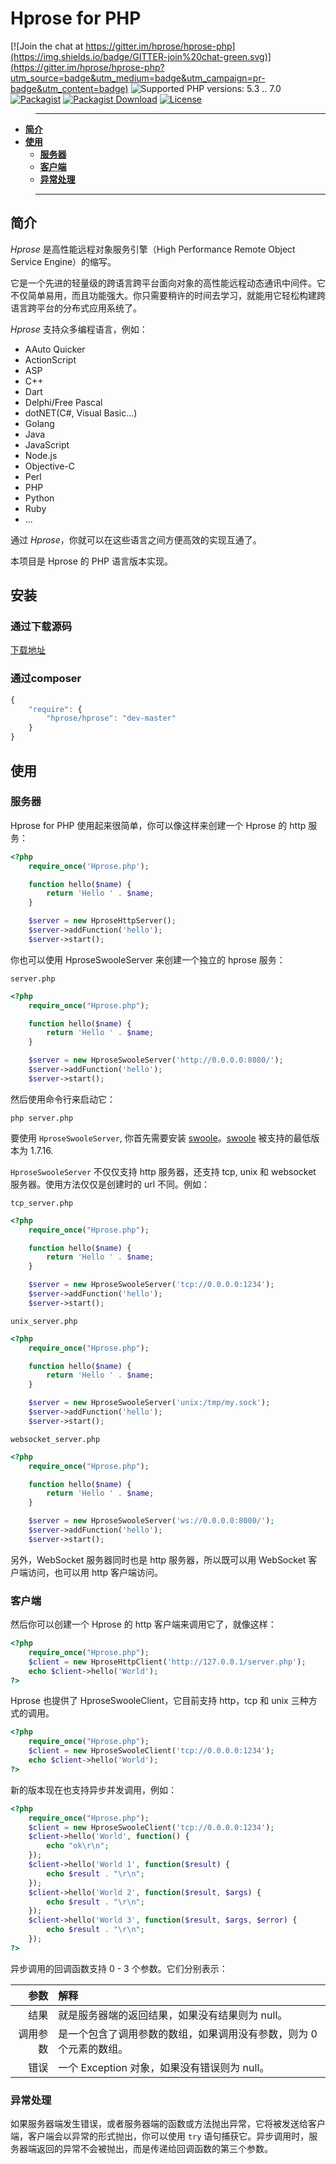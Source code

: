 # Hprose for PHP

[![Join the chat at https://gitter.im/hprose/hprose-php](https://img.shields.io/badge/GITTER-join%20chat-green.svg)](https://gitter.im/hprose/hprose-php?utm_source=badge&utm_medium=badge&utm_campaign=pr-badge&utm_content=badge)
![Supported PHP versions: 5.3 .. 7.0](https://img.shields.io/badge/php-5.3~7.0-blue.svg)
[![Packagist](https://img.shields.io/packagist/v/hprose/hprose.svg)](https://packagist.org/packages/hprose/hprose)
[![Packagist Download](https://img.shields.io/packagist/dm/hprose/hprose.svg)](https://packagist.org/packages/hprose/hprose)
[![License](https://img.shields.io/packagist/l/hprose/hprose.svg)](https://packagist.org/packages/hprose/hprose)

>---
- **[简介](#简介)**
- **[使用](#使用)**
    - **[服务器](#服务器)**
    - **[客户端](#客户端)**
    - **[异常处理](#异常处理)**

>---

## 简介

*Hprose* 是高性能远程对象服务引擎（High Performance Remote Object Service Engine）的缩写。

它是一个先进的轻量级的跨语言跨平台面向对象的高性能远程动态通讯中间件。它不仅简单易用，而且功能强大。你只需要稍许的时间去学习，就能用它轻松构建跨语言跨平台的分布式应用系统了。

*Hprose* 支持众多编程语言，例如：

* AAuto Quicker
* ActionScript
* ASP
* C++
* Dart
* Delphi/Free Pascal
* dotNET(C#, Visual Basic...)
* Golang
* Java
* JavaScript
* Node.js
* Objective-C
* Perl
* PHP
* Python
* Ruby
* ...

通过 *Hprose*，你就可以在这些语言之间方便高效的实现互通了。

本项目是 Hprose 的 PHP 语言版本实现。

## 安装

### 通过下载源码
[下载地址](https://github.com/hprose/hprose-php/archive/master.zip)

### 通过composer
```javascript
{
    "require": {
        "hprose/hprose": "dev-master"
    }
}
```

## 使用

### 服务器

Hprose for PHP 使用起来很简单，你可以像这样来创建一个 Hprose 的 http 服务：

```php
<?php
    require_once('Hprose.php');

    function hello($name) {
        return 'Hello ' . $name;
    }

    $server = new HproseHttpServer();
    $server->addFunction('hello');
    $server->start();
```

你也可以使用 HproseSwooleServer 来创建一个独立的 hprose 服务：

`server.php`
```php
<?php
    require_once("Hprose.php");

    function hello($name) {
        return 'Hello ' . $name;
    }

    $server = new HproseSwooleServer('http://0.0.0.0:8080/');
    $server->addFunction('hello');
    $server->start();
```

然后使用命令行来启动它：

`php server.php`

要使用 `HproseSwooleServer`, 你首先需要安装 [swoole](http://www.swoole.com/)。[swoole](https://github.com/swoole/swoole-src) 被支持的最低版本为 1.7.16.

`HproseSwooleServer` 不仅仅支持 http 服务器，还支持 tcp, unix 和 websocket 服务器。使用方法仅仅是创建时的 url 不同。例如：

`tcp_server.php`
```php
<?php
    require_once("Hprose.php");

    function hello($name) {
        return 'Hello ' . $name;
    }

    $server = new HproseSwooleServer('tcp://0.0.0.0:1234');
    $server->addFunction('hello');
    $server->start();
```

`unix_server.php`
```php
<?php
    require_once("Hprose.php");

    function hello($name) {
        return 'Hello ' . $name;
    }

    $server = new HproseSwooleServer('unix:/tmp/my.sock');
    $server->addFunction('hello');
    $server->start();
```

`websocket_server.php`
```php
<?php
    require_once("Hprose.php");

    function hello($name) {
        return 'Hello ' . $name;
    }

    $server = new HproseSwooleServer('ws://0.0.0.0:8000/');
    $server->addFunction('hello');
    $server->start();
```

另外，WebSocket 服务器同时也是 http 服务器，所以既可以用 WebSocket 客户端访问，也可以用 http 客户端访问。

### 客户端

然后你可以创建一个 Hprose 的 http 客户端来调用它了，就像这样：

```php
<?php
    require_once("Hprose.php");
    $client = new HproseHttpClient('http://127.0.0.1/server.php');
    echo $client->hello('World');
?>
```

Hprose 也提供了 HproseSwooleClient，它目前支持 http，tcp 和 unix 三种方式的调用。

```php
<?php
    require_once("Hprose.php");
    $client = new HproseSwooleClient('tcp://0.0.0.0:1234');
    echo $client->hello('World');
?>
```

新的版本现在也支持异步并发调用，例如：

```php
<?php
    require_once("Hprose.php");
    $client = new HproseSwooleClient('tcp://0.0.0.0:1234');
    $client->hello('World', function() {
        echo "ok\r\n";
    });
    $client->hello('World 1', function($result) {
        echo $result . "\r\n";
    });
    $client->hello('World 2', function($result, $args) {
        echo $result . "\r\n";
    });
    $client->hello('World 3', function($result, $args, $error) {
        echo $result . "\r\n";
    });
?>
```

异步调用的回调函数支持 0 - 3 个参数。它们分别表示：

|参数    |解释                                                       |
|-------:|:---------------------------------------------------------|
|结果    |就是服务器端的返回结果，如果没有结果则为 null。                  |
|调用参数|是一个包含了调用参数的数组，如果调用没有参数，则为 0 个元素的数组。 |
|错误    |一个 Exception 对象，如果没有错误则为 null。                   |

### 异常处理

如果服务器端发生错误，或者服务器端的函数或方法抛出异常，它将被发送给客户端，客户端会以异常的形式抛出，你可以使用 `try` 语句捕获它。异步调用时，服务器端返回的异常不会被抛出，而是传递给回调函数的第三个参数。

